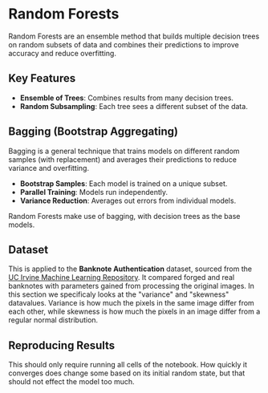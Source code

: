 # Random Forests

Random Forests are an ensemble method that builds multiple decision trees on random subsets of data and combines their predictions to improve accuracy and reduce overfitting.

## Key Features
- **Ensemble of Trees**: Combines results from many decision trees.
- **Random Subsampling**: Each tree sees a different subset of the data.

## Bagging (Bootstrap Aggregating)
Bagging is a general technique that trains models on different random samples (with replacement) and averages their predictions to reduce variance and overfitting.

- **Bootstrap Samples**: Each model is trained on a unique subset.
- **Parallel Training**: Models run independently.
- **Variance Reduction**: Averages out errors from individual models.

Random Forests make use of bagging, with decision trees as the base models.

## Dataset

This is applied to the **Banknote Authentication** dataset, sourced from the [UC Irvine Machine Learning Repository](https://archive.ics.uci.edu/dataset/267/banknote+authentication). It compared forged and real banknotes with parameters gained from processing the original images. In this section we specificaly looks at the "variance" and "skewness" datavalues. Variance is how much the pixels in the same image differ from each other, while skewness is how much the pixels in an image differ from a regular normal distribution.

## Reproducing Results

This should only require running all cells of the notebook. How quickly it converges does change some based on its initial random state, but that should not effect the model too much.

